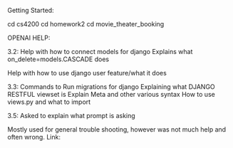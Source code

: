 














Getting Started:

cd cs4200
cd homework2
cd movie_theater_booking



OPENAI HELP:

3.2: 
Help with how to connect models for django
    Explains what on_delete=models.CASCADE does

Help with how to use django user feature/what it does

3.3: 
Commands to Run migrations for django
Explaining what DJANGO RESTFUL viewset is
    Explain Meta and other various syntax
    How to use views.py and what to import

3.5:
Asked to explain what prompt is asking

Mostly used for general trouble shooting, however was not much help and often wrong.
Link: 